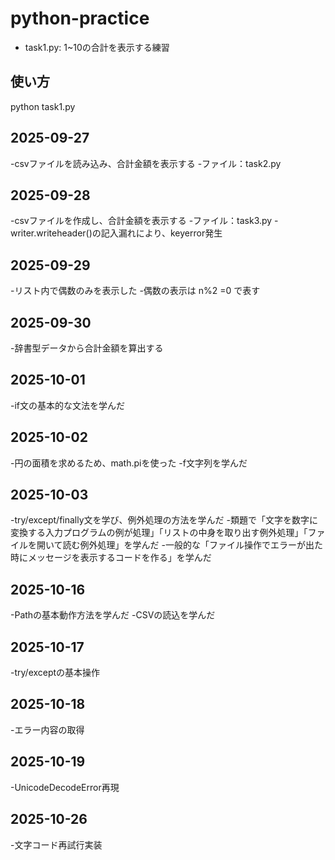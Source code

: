 # python-practice
- task1.py: 1~10の合計を表示する練習
## 使い方
python task1.py
## 2025-09-27
-csvファイルを読み込み、合計金額を表示する
-ファイル：task2.py
## 2025-09-28
-csvファイルを作成し、合計金額を表示する
-ファイル：task3.py
-writer.writeheader()の記入漏れにより、keyerror発生
## 2025-09-29
-リスト内で偶数のみを表示した
-偶数の表示は n%2 =0 で表す
## 2025-09-30
-辞書型データから合計金額を算出する
## 2025-10-01
-if文の基本的な文法を学んだ
## 2025-10-02
-円の面積を求めるため、math.piを使った
-f文字列を学んだ
## 2025-10-03
-try/except/finally文を学び、例外処理の方法を学んだ
-類題で「文字を数字に変換する入力プログラムの例が処理」「リストの中身を取り出す例外処理」「ファイルを開いて読む例外処理」を学んだ
-一般的な「ファイル操作でエラーが出た時にメッセージを表示するコードを作る」を学んだ
## 2025-10-16
-Pathの基本動作方法を学んだ
-CSVの読込を学んだ
## 2025-10-17
-try/exceptの基本操作
## 2025-10-18
-エラー内容の取得
## 2025-10-19
-UnicodeDecodeError再現
## 2025-10-26
-文字コード再試行実装

